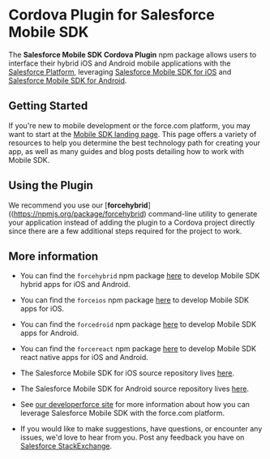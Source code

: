 # Cordova Plugin for Salesforce Mobile SDK

The **Salesforce Mobile SDK Cordova Plugin** npm package allows users to interface their hybrid iOS and Android mobile applications with the [Salesforce Platform](http://www.salesforce.com/platform/overview/), leveraging [Salesforce Mobile SDK for iOS](https://github.com/forcedotcom/SalesforceMobileSDK-iOS) and [Salesforce Mobile SDK for Android](https://github.com/forcedotcom/SalesforceMobileSDK-Android).

## Getting Started

If you're new to mobile development or the force.com platform, you may want to start at the [Mobile SDK landing page](http://wiki.developerforce.com/page/Mobile_SDK). This page offers a variety of resources to help you determine the best technology path for creating your app, as well as many guides and blog posts detailing how to work with Mobile SDK.

## Using the Plugin

We recommend you use our [**forcehybrid**]((https://npmjs.org/package/forcehybrid) command-line utility to generate your application instead of adding the plugin to a Cordova project directly since there are a few additional steps required for the project to work.


## More information

- You can find the `forcehybrid` npm package [here](https://npmjs.org/package/forcehybrid) to develop Mobile SDK hybrid apps for iOS and Android.

- You can find the `forceios` npm package [here](https://npmjs.org/package/forcedroid) to develop Mobile SDK apps for iOS.

- You can find the `forcedroid` npm package [here](https://npmjs.org/package/forcedroid) to develop Mobile SDK apps for Android.

- You can find the `forcereact` npm package [here](https://npmjs.org/package/forcereact) to develop Mobile SDK react native apps for iOS and Android.

- The Salesforce Mobile SDK for iOS source repository lives [here](https://github.com/forcedotcom/SalesforceMobileSDK-iOS).

- The Salesforce Mobile SDK for Android source repository lives [here](https://github.com/forcedotcom/SalesforceMobileSDK-Android).

- See [our developerforce site](http://wiki.developerforce.com/page/Mobile_SDK) for more information about how you can leverage Salesforce Mobile SDK with the force.com platform.

- If you would like to make suggestions, have questions, or encounter any issues, we'd love to hear from you.  Post any feedback you have on [Salesforce StackExchange](https://salesforce.stackexchange.com/questions/tagged/mobilesdk).
